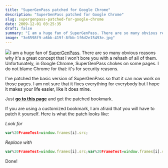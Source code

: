 ```yaml
---
title: "SuperGenPass patched for Google Chrome"
description: "SuperGenPass patched for Google Chrome"
slug: supergenpass-patched-for-google-chrome
date: 2009-12-01 03:25:35
draft: false
summary: "I am a huge fan of SuperGenPass. There are so many obvious reasons why it's a great concept that I won't bore you with a rehash of all of them.Unfortunately, in Google Chrome, SuperGenPass chokes on some pages. I do not blame Chrome for that: it's for security reasons."
image: "3e8598f9-a6bb-419f-8fbb-1f6d2e15493e.jpg"
---
```



[![](/images/2460905893_0c3fc213c5-300x225.jpg)](http://www.flickr.com/photos/rattodisabina/2460905893/)I
am a huge fan of [SuperGenPass](http://supergenpass.com/). There are so many
obvious reasons why it's a great concept that I won't bore you with a rehash
of all of them.  
Unfortunately, in Google Chrome, SuperGenPass chokes on some pages. I do not
blame Chrome for that: it's for security reasons.

I've patched the basic version of SuperGenPass so that it can now work on
those pages. I am not sure that it fixes everything for everybody but I hope
it makes your life easier, like it does mine.

Just **[go to this page](http://www.voilaweb.com/tools/sgpchrome.html)** and
get the patched bookmark.

If you are using a customized bookmark, I am afraid that you will have to
patch it yourself. Here is what the patch looks like:

_Look for_

```javascript
var%20FrameTest=window.frames[i].src;
```

_Replace with_

```javascript
var%20FrameTest=window.frames[i].src;var%20FrameTest=window.frames[i].src;FrameTest=window.frames[i].document.forms;
```

Done!

